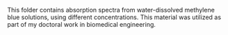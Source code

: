 This folder contains absorption spectra from water-dissolved methylene blue solutions, using different concentrations. 
This material was utilized as part of my doctoral work in biomedical engineering.
